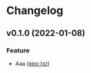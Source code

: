 # Changelog

<!--next-version-placeholder-->

## v0.1.0 (2022-01-08)
### Feature
* Aaa ([`80dc7d2`](https://github.com/sebov/actions/commit/80dc7d277d441463fda414a33cb730916374d90a))
